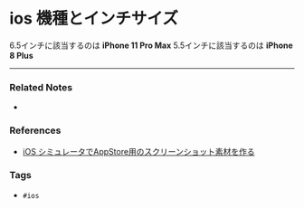 # ios 機種とインチサイズ
6.5インチに該当するのは **iPhone 11 Pro Max**
5.5インチに該当するのは **iPhone 8 Plus**


----
### Related Notes
- 

### References
- [iOS シミュレータでAppStore用のスクリーンショット素材を作る](https://cbtdev.net/ios-appstore-screenshot/)

### Tags
- `#ios` 